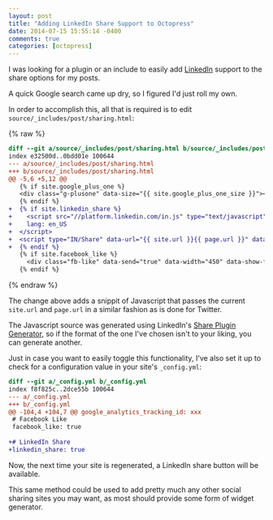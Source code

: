 ```yaml
---
layout: post
title: "Adding LinkedIn Share Support to Octopress"
date: 2014-07-15 15:55:14 -0400
comments: true
categories: [octopress]
---
```


I was looking for a plugin or an include to easily add [LinkedIn](http://www.linkedin.com/) support to the share options for my posts.

A quick Google search came up dry, so I figured I'd just roll my own.

<!--more-->

In order to accomplish this, all that is required is to edit `source/_includes/post/sharing.html`:

{% raw %}
```diff
diff --git a/source/_includes/post/sharing.html b/source/_includes/post/sharing.html
index e32500d..0bdd01e 100644
--- a/source/_includes/post/sharing.html
+++ b/source/_includes/post/sharing.html
@@ -5,6 +5,12 @@
   {% if site.google_plus_one %}
   <div class="g-plusone" data-size="{{ site.google_plus_one_size }}"></div>
   {% endif %}
+  {% if site.linkedin_share %}
+    <script src="//platform.linkedin.com/in.js" type="text/javascript">
+    lang: en_US
+  </script>
+  <script type="IN/Share" data-url="{{ site.url }}{{ page.url }}" data-counter="right"></script>
+  {% endif %}
   {% if site.facebook_like %}
     <div class="fb-like" data-send="true" data-width="450" data-show-faces="false"></div>
   {% endif %}
```
{% endraw %}

The change above adds a snippit of Javascript that passes the current `site.url` and `page.url` in a similar fashion as is done for Twitter.

The Javascript source was generated using LinkedIn's [Share Plugin Generator](https://developer.linkedin.com/plugins/share-plugin-generator), so if the format of the one I've chosen isn't to your liking, you can generate another.

Just in case you want to easily toggle this functionality, I've also set it up to check for a configuration value in your site's `_config.yml`:

```diff
diff --git a/_config.yml b/_config.yml
index f8f825c..2dce55b 100644
--- a/_config.yml
+++ b/_config.yml
@@ -104,4 +104,7 @@ google_analytics_tracking_id: xxx
 # Facebook Like
 facebook_like: true
 
+# LinkedIn Share
+linkedin_share: true
```

Now, the next time your site is regenerated, a LinkedIn share button will be available.

This same method could be used to add pretty much any other social sharing sites you may want, as most should provide some form of widget generator.